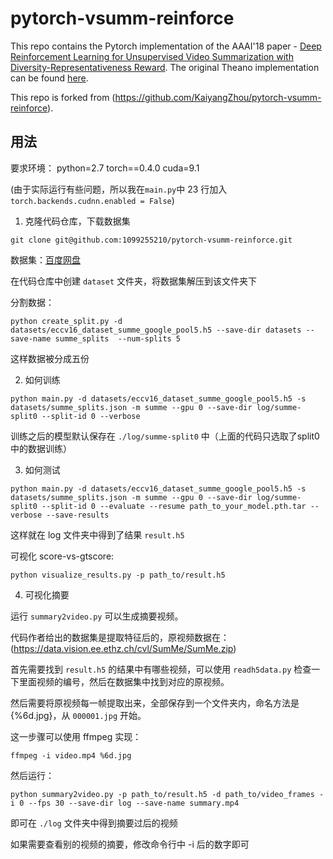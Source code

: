 # pytorch-vsumm-reinforce
This repo contains the Pytorch implementation of the AAAI'18 paper - [Deep Reinforcement Learning for Unsupervised Video Summarization with Diversity-Representativeness Reward](https://arxiv.org/abs/1801.00054). The original Theano implementation can be found [here](https://github.com/KaiyangZhou/vsumm-reinforce).

This repo is forked from (https://github.com/KaiyangZhou/pytorch-vsumm-reinforce).

## 用法

要求环境： python=2.7 torch==0.4.0 cuda=9.1

(由于实际运行有些问题，所以我在`main.py`中 23 行加入 `torch.backends.cudnn.enabled = False`)

1. 克隆代码仓库，下载数据集

```shell
git clone git@github.com:1099255210/pytorch-vsumm-reinforce.git
```

数据集：[百度网盘](https://pan.baidu.com/s/1so9yMGs-oy_QBWeUZb9K6w?pwd=joau)

在代码仓库中创建 `dataset` 文件夹，将数据集解压到该文件夹下

分割数据：

```shell
python create_split.py -d datasets/eccv16_dataset_summe_google_pool5.h5 --save-dir datasets --save-name summe_splits  --num-splits 5
```

这样数据被分成五份

2. 如何训练

```shell
python main.py -d datasets/eccv16_dataset_summe_google_pool5.h5 -s datasets/summe_splits.json -m summe --gpu 0 --save-dir log/summe-split0 --split-id 0 --verbose
```

训练之后的模型默认保存在 `./log/summe-split0` 中（上面的代码只选取了split0中的数据训练）

3. 如何测试

```shell
python main.py -d datasets/eccv16_dataset_summe_google_pool5.h5 -s datasets/summe_splits.json -m summe --gpu 0 --save-dir log/summe-split0 --split-id 0 --evaluate --resume path_to_your_model.pth.tar --verbose --save-results
```

这样就在 log 文件夹中得到了结果 `result.h5`

可视化 score-vs-gtscore:

```
python visualize_results.py -p path_to/result.h5
```

4. 可视化摘要

运行 `summary2video.py` 可以生成摘要视频。

代码作者给出的数据集是提取特征后的，原视频数据在：(https://data.vision.ee.ethz.ch/cvl/SumMe/SumMe.zip)

首先需要找到 `result.h5` 的结果中有哪些视频，可以使用 `readh5data.py` 检查一下里面视频的编号，然后在数据集中找到对应的原视频。

然后需要将原视频每一帧提取出来，全部保存到一个文件夹内，命名方法是 {%6d.jpg}，从 `000001.jpg` 开始。

这一步骤可以使用 ffmpeg 实现：

```shell
ffmpeg -i video.mp4 %6d.jpg
```

然后运行：

```shell
python summary2video.py -p path_to/result.h5 -d path_to/video_frames -i 0 --fps 30 --save-dir log --save-name summary.mp4
```

即可在 `./log` 文件夹中得到摘要过后的视频

如果需要查看别的视频的摘要，修改命令行中 -i 后的数字即可